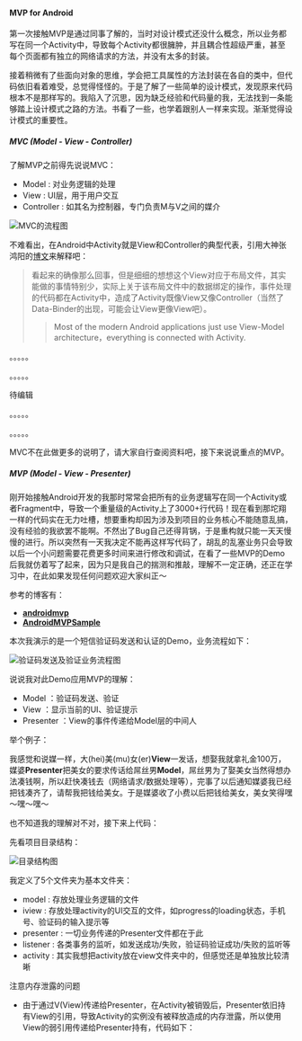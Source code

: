 #### MVP for Android

第一次接触MVP是通过同事了解的，当时对设计模式还没什么概念，所以业务都写在同一个Activity中，导致每个Activity都很臃肿，并且耦合性超级严重，甚至每个页面都有独立的网络请求的方法，并没有太多的封装。

接着稍微有了些面向对象的思维，学会把工具属性的方法封装在各自的类中，但代码依旧看着难受，总觉得怪怪的。于是了解了一些简单的设计模式，发现原来代码根本不是那样写的。我陷入了沉思，因为缺乏经验和代码量的我，无法找到一条能够踏上设计模式之路的方法。书看了一些，也学着跟别人一样来实现。渐渐觉得设计模式的重要性。

##### MVC (Model - View - Controller)

了解MVP之前得先说说MVC：

- Model : 对业务逻辑的处理
- View : UI层，用于用户交互
- Controller : 如其名为控制器，专门负责M与V之间的媒介

![MVC的流程图]()

不难看出，在Android中Activity就是View和Controller的典型代表，引用大神张鸿阳的[博文](http://blog.csdn.net/lmj623565791/article/details/46596109)来解释吧：

> 看起来的确像那么回事，但是细细的想想这个View对应于布局文件，其实能做的事情特别少，实际上关于该布局文件中的数据绑定的操作，事件处理的代码都在Activity中，造成了Activity既像View又像Controller（当然了Data-Binder的出现，可能会让View更像View吧）。
>
> > Most of the modern Android applications just use View-Model architecture，everything is connected with Activity.

。。。。。

。。。。。

待编辑

。。。。。

。。。。。

MVC不在此做更多的说明了，请大家自行查阅资料吧，接下来说说重点的MVP。

##### MVP (Model - View - Presenter)

刚开始接触Android开发的我那时常常会把所有的业务逻辑写在同一个Activity或者Fragment中，导致一个重量级的Activity上了3000+行代码！现在看到那坨翔一样的代码实在无力吐槽，想要重构却因为涉及到项目的业务核心不能随意乱搞，没有经验的我欲罢不能啊。不然出了Bug自己还得背锅，于是重构就只能一天天慢慢的进行。所以突然有一天我决定不能再这样写代码了，胡乱的乱塞业务只会导致以后一个小问题需要花费更多时间来进行修改和调试，在看了一些MVP的Demo后我就仿着写了起来，因为只是我自己的揣测和推敲，理解不一定正确，还正在学习中，在此如果发现任何问题欢迎大家纠正～

参考的博客有：

- [**androidmvp**](https://github.com/antoniolg/androidmvp)
- [**AndroidMVPSample**](https://github.com/WuXiaolong/AndroidMVPSample)

本次我演示的是一个短信验证码发送和认证的Demo，业务流程如下：

![验证码发送及验证业务流程图]()

说说我对此Demo应用MVP的理解：

- Model ：验证码发送、验证
- View ：显示当前的UI、验证提示
- Presenter ：View的事件传递给Model层的中间人

举个例子：

我感觉和说媒一样，大(hei)美(mu)女(er)**View**一发话，想娶我就拿礼金100万，媒婆**Presenter**把美女的要求传话给屌丝男**Model**，屌丝男为了娶美女当然得想办法凑钱啊，所以赶快凑钱去（网络请求/数据处理等），完事了以后通知媒婆我已经把钱凑齐了，请帮我把钱给美女。于是媒婆收了小费以后把钱给美女，美女笑得嘿～嘿～嘿～

也不知道我的理解对不对，接下来上代码：

先看项目目录结构：

![目录结构图]()

我定义了5个文件夹为基本文件夹：

- model : 存放处理业务逻辑的文件
- iview : 存放处理activity的UI交互的文件，如progress的loading状态，手机号、验证码的输入提示等
- presenter : 一切业务传递的Presenter文件都在于此
- listener : 各类事务的监听，如发送成功/失败，验证码验证成功/失败的监听等
- activity : 其实我想把activity放在view文件夹中的，但感觉还是单独放比较清晰


注意内存泄露的问题

- 由于通过V(View)传递给Presenter，在Activity被销毁后，Presenter依旧持有View的引用，导致Activity的实例没有被释放造成的内存泄露，所以使用View的弱引用传递给Presenter持有，代码如下：

  ```java

  ```

  ​

​	




​	